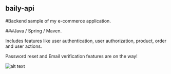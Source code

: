 ## baily-api

#Backend sample of my e-commerce application.

###Java / Spring / Maven.

Includes features like user authentication, user authorization, product, order and user actions.

Password reset and Email verification features are on the way!


![alt text](http://url/to/img.png)
